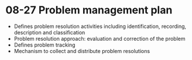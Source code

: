 08-27 Problem management plan
=============================

* Defines problem resolution activities including identification, recording, description and classification
* Problem resolution approach: evaluation and correction of the problem
* Defines problem tracking
* Mechanism to collect and distribute problem resolutions
